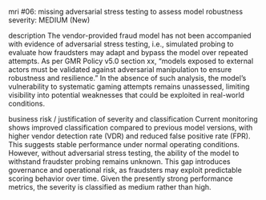 
mri #06: missing adversarial stress testing to assess model robustness
severity: MEDIUM (New)

description
The vendor-provided fraud model has not been accompanied with evidence of adversarial stress testing, i.e., simulated probing to evaluate how fraudsters may adapt and bypass the model over repeated attempts. As per GMR Policy v5.0 section xx, “models exposed to external actors must be validated against adversarial manipulation to ensure robustness and resilience.” In the absence of such analysis, the model’s vulnerability to systematic gaming attempts remains unassessed, limiting visibility into potential weaknesses that could be exploited in real-world conditions.

business risk / justification of severity and classification
Current monitoring shows improved classification compared to previous model versions, with higher vendor detection rate (VDR) and reduced false positive rate (FPR). This suggests stable performance under normal operating conditions. However, without adversarial stress testing, the ability of the model to withstand fraudster probing remains unknown. This gap introduces governance and operational risk, as fraudsters may exploit predictable scoring behavior over time. Given the presently strong performance metrics, the severity is classified as medium rather than high.

